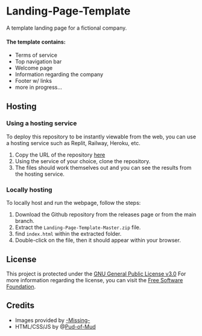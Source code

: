 # Landing-Page-Template
A template landing page for a fictional company.

#### The template contains:
* Terms of service
* Top navigation bar
* Welcome page
* Information regarding the company
* Footer w/ links
* more in progress...

## Hosting 
### Using a hosting service
To deploy this repository to be instantly viewable from the web, you can use a hosting service such as Replit, Railway, Heroku, etc.
1) Copy the URL of the repository [here](https://github.com/Pud-of-Mud/Landing-Page-Template/)
2) Using the service of your choice, clone the repository.
3) The files should work themselves out and you can see the results from the hosting service. 

### Locally hosting
To locally host and run the webpage, follow the steps:
1) Download the Github repository from the releases page or from the main branch.
2) Extract the ```Landing-Page-Template-Master.zip``` file.
3) find ```index.html``` within the extracted folder.
4) Double-click on the file, then it should appear within your browser.


## License
This project is protected under the [GNU General Public License v3.0](https://github.com/Pud-of-Mud/Landing-Page-Template/blob/main/LICENSE)
For more information regarding the license, you can visit the [Free Software Foundation](https://fsf.org/). 

## Credits
* Images provided by [-Missing-](error)
* HTML/CSS/JS by @[Pud-of-Mud]()

